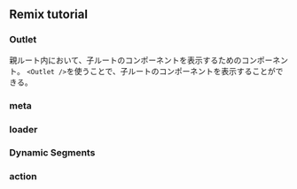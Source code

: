 ## Remix tutorial
### Outlet
親ルート内において、子ルートのコンポーネントを表示するためのコンポーネント。
`<Outlet />`を使うことで、子ルートのコンポーネントを表示することができる。

### meta


### loader


### Dynamic Segments


### action
